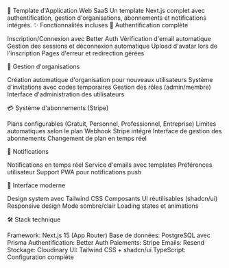 🚀 Template d'Application Web SaaS
Un template Next.js complet avec authentification, gestion d'organisations, abonnements et notifications intégrés.
✨ Fonctionnalités incluses
🔐 Authentification complète

Inscription/Connexion avec Better Auth
Vérification d'email automatique
Gestion des sessions et déconnexion automatique
Upload d'avatar lors de l'inscription
Pages d'erreur et redirection gérées

🏢 Gestion d'organisations

Création automatique d'organisation pour nouveaux utilisateurs
Système d'invitations avec codes temporaires
Gestion des rôles (admin/membre)
Interface d'administration des utilisateurs

💳 Système d'abonnements (Stripe)

Plans configurables (Gratuit, Personnel, Professionnel, Entreprise)
Limites automatiques selon le plan
Webhook Stripe intégré
Interface de gestion des abonnements
Changement de plan en temps réel

🔔 Notifications

Notifications en temps réel
Service d'emails avec templates
Préférences utilisateur
Support PWA pour notifications push

🎨 Interface moderne

Design system avec Tailwind CSS
Composants UI réutilisables (shadcn/ui)
Responsive design
Mode sombre/clair
Loading states et animations

🛠️ Stack technique

Framework: Next.js 15 (App Router)
Base de données: PostgreSQL avec Prisma
Authentification: Better Auth
Paiements: Stripe
Emails: Resend
Stockage: Cloudinary
UI: Tailwind CSS + shadcn/ui
TypeScript: Configuration complète
